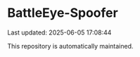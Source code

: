 # BattleEye-Spoofer

Last updated: 2025-06-05 17:08:44

This repository is automatically maintained.

